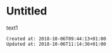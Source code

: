 # Untitled

text1

    Created at: 2018-10-06T09:44:13+01:00
    Updated at: 2018-10-06T11:14:36+01:00


